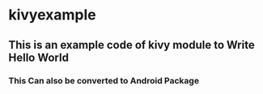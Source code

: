 # kivyexample
## This is an example code of kivy module to Write Hello World

### This Can also be converted to Android Package
